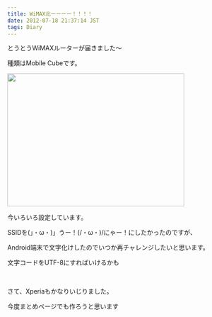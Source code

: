 ```yaml
---
title: WiMAX北ーーーー！！！！
date: 2012-07-18 21:37:14 JST
tags: Diary
---
```

<p>とうとうWiMAXルーターが届きました～</p>
<p>種類はMobile Cubeです。</p>
<img src="https://lh3.googleusercontent.com/-TAfXQ6O3TcM/UAasV16BvjI/AAAAAAAAApE/vsBv8MWiaQc/s400/DSC06143.JPG" height="300" width="400" />
<p>今いろいろ設定しています。</p>
<p>SSIDを(」・ω・)」うー！(/・ω・)/にゃー！にしたかったのですが、</p>
<p>Android端末で文字化けしたのでいつか再チャレンジしたいと思います。</p>
<p>文字コードをUTF-8にすればいけるかも</p>
<p>&nbsp;</p>
<p>さて、Xperiaもかなりいじりました。</p>
<p>今度まとめページでも作ろうと思います</p>
